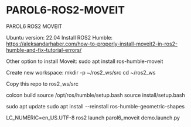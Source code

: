# PAROL6-ROS2-MOVEIT
PAROL6 ROS2 MOVEIT

  Ubuntu version: 22.04
  Install ROS2 Humble: https://aleksandarhaber.com/how-to-properly-install-moveit2-in-ros2-humble-and-fix-tutorial-errors/
  
  Other option to install Moveit: sudo apt install ros-humble-moveit
  
  Create new workspace:
  mkdir -p ~/ros2_ws/src
  cd ~/ros2_ws
  
  Copy this repo to ros2_ws/src
  
  colcon build
  source /opt/ros/humble/setup.bash
  source install/setup.bash

  sudo apt update
  sudo apt install --reinstall ros-humble-geometric-shapes

  LC_NUMERIC=en_US.UTF-8 ros2 launch parol6_moveit demo.launch.py
